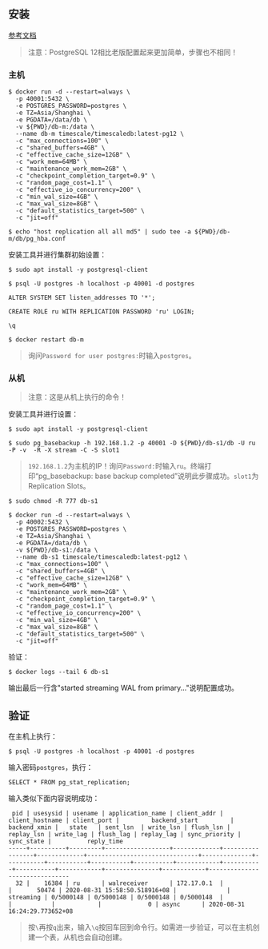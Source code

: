## 安装

[参考文档](https://www.tecmint.com/configure-postgresql-streaming-replication-in-centos-8/)
> 注意：PostgreSQL 12相比老版配置起来更加简单，步骤也不相同！

### 主机

```
$ docker run -d --restart=always \
  -p 40001:5432 \
  -e POSTGRES_PASSWORD=postgres \
  -e TZ=Asia/Shanghai \
  -e PGDATA=/data/db \
  -v ${PWD}/db-m:/data \
  --name db-m timescale/timescaledb:latest-pg12 \
  -c "max_connections=100" \
  -c "shared_buffers=4GB" \
  -c "effective_cache_size=12GB" \
  -c "work_mem=64MB" \
  -c "maintenance_work_mem=2GB" \
  -c "checkpoint_completion_target=0.9" \
  -c "random_page_cost=1.1" \
  -c "effective_io_concurrency=200" \
  -c "min_wal_size=4GB" \
  -c "max_wal_size=8GB" \
  -c "default_statistics_target=500" \
  -c "jit=off"

$ echo "host replication all all md5" | sudo tee -a ${PWD}/db-m/db/pg_hba.conf
```

安装工具并进行集群初始设置：
```
$ sudo apt install -y postgresql-client

$ psql -U postgres -h localhost -p 40001 -d postgres

ALTER SYSTEM SET listen_addresses TO '*';

CREATE ROLE ru WITH REPLICATION PASSWORD 'ru' LOGIN;

\q

$ docker restart db-m
```
> 询问`Password for user postgres:`时输入`postgres`。

### 从机

> 注意：这是从机上执行的命令！

安装工具并进行设置：
```
$ sudo apt install -y postgresql-client

$ sudo pg_basebackup -h 192.168.1.2 -p 40001 -D ${PWD}/db-s1/db -U ru -P -v  -R -X stream -C -S slot1
```
> `192.168.1.2`为主机的IP！询问`Password:`时输入`ru`。终端打印“pg_basebackup: base backup completed”说明此步骤成功。`slot1`为Replication Slots。

```
$ sudo chmod -R 777 db-s1

$ docker run -d --restart=always \
  -p 40002:5432 \
  -e POSTGRES_PASSWORD=postgres \
  -e TZ=Asia/Shanghai \
  -e PGDATA=/data/db \
  -v ${PWD}/db-s1:/data \
  --name db-s1 timescale/timescaledb:latest-pg12 \
  -c "max_connections=100" \
  -c "shared_buffers=4GB" \
  -c "effective_cache_size=12GB" \
  -c "work_mem=64MB" \
  -c "maintenance_work_mem=2GB" \
  -c "checkpoint_completion_target=0.9" \
  -c "random_page_cost=1.1" \
  -c "effective_io_concurrency=200" \
  -c "min_wal_size=4GB" \
  -c "max_wal_size=8GB" \
  -c "default_statistics_target=500" \
  -c "jit=off"
```

验证：
```
$ docker logs --tail 6 db-s1
```
输出最后一行含"started streaming WAL from primary..."说明配置成功。

## 验证

在主机上执行：
```
$ psql -U postgres -h localhost -p 40001 -d postgres
```
输入密码`postgres`，执行：
```
SELECT * FROM pg_stat_replication;
```
输入类似下面内容说明成功：
```
 pid | usesysid | usename | application_name | client_addr | client_hostname | client_port |         backend_start         | backend_xmin |   state   | sent_lsn  | write_lsn | flush_lsn | replay_lsn | write_lag | flush_lag | replay_lag | sync_priority | sync_state |          reply_time           
-----+----------+---------+------------------+-------------+-----------------+-------------+-------------------------------+--------------+-----------+-----------+-----------+-----------+------------+-----------+-----------+------------+---------------+------------+-------------------------------
  32 |    16384 | ru      | walreceiver      | 172.17.0.1  |                 |       50474 | 2020-08-31 15:58:50.518916+08 |              | streaming | 0/5000148 | 0/5000148 | 0/5000148 | 0/5000148  |           |           |            |             0 | async      | 2020-08-31 16:24:29.773652+08
```
> 按`\`再按`q`出来，输入`\q`按回车回到命令行。如需进一步验证，可以在主机创建一个表，从机也会自动创建。